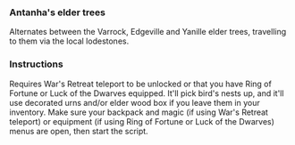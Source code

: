 ### Antanha's elder trees
Alternates between the Varrock, Edgeville and Yanille elder trees, travelling to them via the local lodestones.

### Instructions
Requires War's Retreat teleport to be unlocked or that you have Ring of Fortune or Luck of the Dwarves equipped.
It'll pick bird's nests up, and it'll use decorated urns and/or elder wood box if you leave them in your inventory.
Make sure your backpack and magic (if using War's Retreat teleport) or equipment (if using Ring of Fortune or Luck of the Dwarves) menus are open, then start the script.